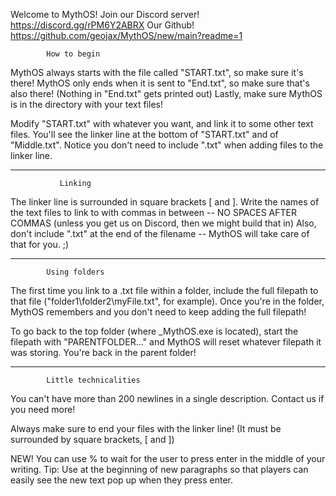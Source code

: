 Welcome to MythOS!
Join our Discord server! https://discord.gg/rPM6Y2ABRX
Our Github! https://github.com/geojax/MythOS/new/main?readme=1

			How to begin
MythOS always starts with the file called "START.txt", so make sure it's there!
MythOS only ends when it is sent to "End.txt", so make sure that's also there!
(Nothing in "End.txt" gets printed out)
Lastly, make sure MythOS is in the directory with your text files!

Modify "START.txt" with whatever you want, and link it to some
other text files. You'll see the linker line at the bottom of
"START.txt" and of "Middle.txt". Notice you don't need to include
".txt" when adding files to the linker line.

-----------------------------------------------------------------
			   Linking

The linker line is surrounded in square brackets [ and ].
Write the names of the text files to link to with commas in between -- 
			NO SPACES AFTER COMMAS
	(unless you get us on Discord, then we might build that in)
Also, don't include ".txt" at the end of the filename -- MythOS will 
take care of that for you. ;)

-----------------------------------------------------------------
			Using folders

The first time you link to a .txt file within a folder, include
the full filepath to that file ("folder1\folder2\myFile.txt", for example).
Once you're in the folder, MythOS remembers and you don't need to keep
adding the full filepath!

To go back to the top folder (where _MythOS.exe is located), 
start the filepath with "PARENTFOLDER\..." and MythOS will reset whatever
filepath it was storing. You're back in the parent folder!

-----------------------------------------------------------------
			Little technicalities

You can't have more than 200 newlines in a single description.
Contact us if you need more! 

Always make sure to end your files with the linker line! 
(It must be surrounded by square brackets, [ and ])

NEW! You can use \% to wait for the user to press enter
in the middle of your writing. Tip: Use at the beginning of new paragraphs
so that players can easily see the new text pop up when they press enter.


